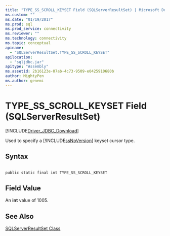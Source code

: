 ```yaml
---
title: "TYPE_SS_SCROLL_KEYSET Field (SQLServerResultSet) | Microsoft Docs"
ms.custom: ""
ms.date: "01/19/2017"
ms.prod: sql
ms.prod_service: connectivity
ms.reviewer: ""
ms.technology: connectivity
ms.topic: conceptual
apiname: 
  - "SQLServerResultSet.TYPE_SS_SCROLL_KEYSET"
apilocation: 
  - "sqljdbc.jar"
apitype: "Assembly"
ms.assetid: 2b16123e-07ab-4c73-9509-e0425910680b
author: MightyPen
ms.author: genemi
---
```

# TYPE_SS_SCROLL_KEYSET Field (SQLServerResultSet)
[!INCLUDE[Driver_JDBC_Download](../../../includes/driver_jdbc_download.md)]

  Used to specify a [!INCLUDE[ssNoVersion](../../../includes/ssnoversion-md.md)] keyset cursor type.  
  
## Syntax  
  
```  
  
public static final int TYPE_SS_SCROLL_KEYSET  
```  
  
## Field Value  
 An **int** value of 1005.  
  
## See Also  
 [SQLServerResultSet Class](../../../connect/jdbc/reference/sqlserverresultset-class.md)  
  
  
